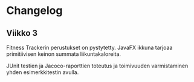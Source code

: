 # Changelog

## Viikko 3

Fitness Trackerin perustukset on pystytetty. JavaFX ikkuna tarjoaa primitiivisen keinon summata liikuntakaloreita.

JUnit testien ja Jacoco-raporttien toteutus ja toimivuuden varmistaminen yhden esimerkkitestin avulla.

